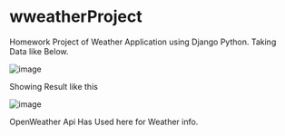 # wweatherProject
Homework Project of Weather Application using Django Python.
Taking Data like Below.

![image](https://user-images.githubusercontent.com/70603493/160716972-0faf387c-08e2-46b3-ba9f-e2281a124804.png)

Showing Result like this

![image](https://user-images.githubusercontent.com/70603493/160717138-9eecac02-f2bb-48b5-96fc-7a338bc9f232.png)


OpenWeather Api Has Used here for Weather info.
